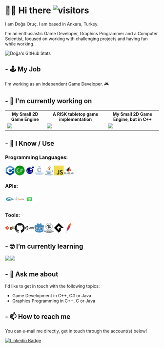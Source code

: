 <!--
**aeris170/aeris170** is a ✨ _special_ ✨ repository because its `README.md` (this file) appears on your GitHub profile.



Here are some ideas to get you started:

- 🔭 I’m currently working on ...
- 🌱 I’m currently learning ...
- 👯 I’m looking to collaborate on ...
- 🤔 I’m looking for help with ...
- 💬 Ask me about ...
- 📫 How to reach me: ...
- 😄 Pronouns: ...
- ⚡ Fun fact: ...
-->

# 🙋‍♂️ Hi there ![visitors](https://img.shields.io/badge/dynamic/json?color=informational&label=visitor&query=value&url=https%3A%2F%2Fapi.countapi.xyz%2Fhit%2Faeris170.aeris170%2Freadme)

I am Doğa Oruç. I am based in Ankara, Turkey.

I'm an enthusiastic Game Developer, Graphics Programmer and a Computer Scientist, focused on working with challenging projects and having fun while working.

![Doğa's GitHub Stats](https://github-readme-stats.vercel.app/api?username=aeris170&show_icons=true)

## - 🕹️ My Job

I'm working as an independent Game Developer. 🎮

## - 🔭 I'm currently working on

<table style="width:100%; table-layout:fixed">
  <tr>
    <th>My Small 2D Game Engine</th>
    <th>A RISK tabletop game implementation</th>
    <th>My Small 2D Game Engine, but in C++</th>
  </tr>
  <tr>
    <td>
		<a href="https://github.com/aeris170/DoaEngine">
			<img src="https://i.hizliresim.com/kcX3Xz.png" />
		</a>
	</td>
    <td>
		<a href="https://github.com/aeris170/RISK-Digital-Cut">
			<img src="https://repository-images.githubusercontent.com/169880359/d106c280-9780-11e9-983c-0b51e49af958" />
		</a>
	</td>
    <td>
		<a href="https://github.com/chroma-works/NeoDoa">
			<img src="https://user-images.githubusercontent.com/25724155/72576385-9ca35100-38e0-11ea-9f10-5de3852e6df3.png" />
		</a>
	</td>
  </tr>
</table>

## - 🧠 I Know / Use
### Programming Languages:
<img src="https://github.com/github/explore/blob/master/topics/cpp/cpp.png?raw=true" height="32" /><img src="https://github.com/github/explore/blob/master/topics/csharp/csharp.png?raw=true" height="32" /><img src="https://github.com/github/explore/blob/master/topics/lua/lua.png?raw=true" height="32" /><img src="https://github.com/github/explore/blob/master/topics/c/c.png?raw=true" height="32" /><img src="https://github.com/github/explore/blob/master/topics/java/java.png?raw=true" height="32" /><img src="https://github.com/github/explore/blob/master/topics/javascript/javascript.png?raw=true" height="32" /><img src="https://github.com/github/explore/blob/master/topics/matlab/matlab.png?raw=true" height="32" />

### APIs:
<img src="https://github.com/github/explore/blob/master/topics/opengl/opengl.png?raw=true" height="32" /><img src="https://github.com/github/explore/blob/master/topics/javafx/javafx.png?raw=true" height="32" /><img src="https://github.com/github/explore/blob/master/topics/qt/qt.png?raw=true" height="32" />

### Tools:
<img src="https://github.com/github/explore/blob/master/topics/git/git.png?raw=true" height="32" /><img src="https://github.com/github/explore/blob/master/topics/github/github.png?raw=true" height="32" /><img src="https://github.com/github/explore/blob/master/topics/unity/unity.png?raw=true" height="32" /><img src="https://github.com/github/explore/blob/master/topics/godot/godot.png?raw=true" height="32" /><img src="https://github.com/github/explore/blob/master/topics/unreal-engine/unreal-engine.png?raw=true" height="32" /><img src="https://github.com/github/explore/blob/master/topics/gamemaker/gamemaker.png?raw=true" height="32" /><img src="https://github.com/github/explore/blob/master/topics/maven/maven.png?raw=true" height="32" />

## - 🤓 I’m currently learning

<img src="https://upload.wikimedia.org/wikipedia/en/0/01/Directx9.png" height="32" /><img src="https://pbs.twimg.com/profile_images/1138532045364367371/DkXgxFjE.png" height="32" />

## - 💬 Ask me about

I'd like to get in touch with the following topics:

- Game Development in C++, C# or Java
- Graphics Programming in C++, C or Java

## - 📫 How to reach me

You can e-mail me directly, get in touch through the account(s) below!

[![Linkedin Badge](https://img.shields.io/badge/dogaoruc-follow%20on%20linkedin-blue?style=for-the-badge&logo=linkedin)](https://www.linkedin.com/in/do%C4%9Fa-oru%C3%A7-973b08155/)
